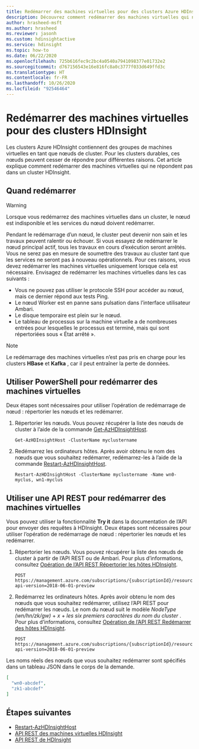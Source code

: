 ```yaml
---
title: Redémarrer des machines virtuelles pour des clusters Azure HDInsight
description: Découvrez comment redémarrer des machines virtuelles qui ne répondent pas pour des clusters Azure HDInsight.
author: hrasheed-msft
ms.author: hrasheed
ms.reviewer: jasonh
ms.custom: hdinsightactive
ms.service: hdinsight
ms.topic: how-to
ms.date: 06/22/2020
ms.openlocfilehash: 725b616fec9c2bc4a0540a7941098377e01732e2
ms.sourcegitcommit: d767156543e16e816fc8a0c3777f033d649ffd3c
ms.translationtype: HT
ms.contentlocale: fr-FR
ms.lasthandoff: 10/26/2020
ms.locfileid: "92546464"
---
```

# <a name="reboot-vms-for-hdinsight-clusters"></a>Redémarrer des machines virtuelles pour des clusters HDInsight

Les clusters Azure HDInsight contiennent des groupes de machines virtuelles en tant que nœuds de cluster. Pour les clusters durables, ces nœuds peuvent cesser de répondre pour différentes raisons. Cet article explique comment redémarrer des machines virtuelles qui ne répondent pas dans un cluster HDInsight.

## <a name="when-to-reboot"></a>Quand redémarrer

> [!WARNING]
> Lorsque vous redémarrez des machines virtuelles dans un cluster, le nœud est indisponible et les services du nœud doivent redémarrer.

Pendant le redémarrage d’un nœud, le cluster peut devenir non sain et les travaux peuvent ralentir ou échouer. Si vous essayez de redémarrer le nœud principal actif, tous les travaux en cours d’exécution seront arrêtés. Vous ne serez pas en mesure de soumettre des travaux au cluster tant que les services ne seront pas à nouveau opérationnels. Pour ces raisons, vous devez redémarrer les machines virtuelles uniquement lorsque cela est nécessaire. Envisagez de redémarrer les machines virtuelles dans les cas suivants :

- Vous ne pouvez pas utiliser le protocole SSH pour accéder au nœud, mais ce dernier répond aux tests Ping.
- Le nœud Worker est en panne sans pulsation dans l’interface utilisateur Ambari.
- Le disque temporaire est plein sur le nœud.
- Le tableau de processus sur la machine virtuelle a de nombreuses entrées pour lesquelles le processus est terminé, mais qui sont répertoriées sous « État arrêté ».

> [!NOTE]
> Le redémarrage des machines virtuelles n’est pas pris en charge pour les clusters **HBase** et **Kafka** , car il peut entraîner la perte de données.

## <a name="use-powershell-to-reboot-vms"></a>Utiliser PowerShell pour redémarrer des machines virtuelles

Deux étapes sont nécessaires pour utiliser l’opération de redémarrage de nœud : répertorier les nœuds et les redémarrer.

1. Répertorier les nœuds. Vous pouvez récupérer la liste des nœuds de cluster à l’aide de la commande [Get-AzHDInsightHost](/powershell/module/az.hdinsight/get-azhdinsighthost).

      ```
      Get-AzHDInsightHost -ClusterName myclustername
      ```

1. Redémarrez les ordinateurs hôtes. Après avoir obtenu le nom des nœuds que vous souhaitez redémarrer, redémarrez-les à l’aide de la commande [Restart-AzHDInsightHost](/powershell/module/az.hdinsight/restart-azhdinsighthost).

      ```
      Restart-AzHDInsightHost -ClusterName myclustername -Name wn0-myclus, wn1-myclus
      ```

## <a name="use-a-rest-api-to-reboot-vms"></a>Utiliser une API REST pour redémarrer des machines virtuelles

Vous pouvez utiliser la fonctionnalité **Try it** dans la documentation de l’API pour envoyer des requêtes à HDInsight. Deux étapes sont nécessaires pour utiliser l’opération de redémarrage de nœud : répertorier les nœuds et les redémarrer.

1. Répertorier les nœuds. Vous pouvez récupérer la liste des nœuds de cluster à partir de l’API REST ou de Ambari. Pour plus d’informations, consultez [Opération de l’API REST Répertorier les hôtes HDInsight](/rest/api/hdinsight/virtualmachines/listhosts).

    ```
    POST https://management.azure.com/subscriptions/{subscriptionId}/resourceGroups/{resourceGroupName}/providers/Microsoft.HDInsight/clusters/{clusterName}/listHosts?api-version=2018-06-01-preview
    ```

1. Redémarrez les ordinateurs hôtes. Après avoir obtenu le nom des nœuds que vous souhaitez redémarrer, utilisez l’API REST pour redémarrer les nœuds. Le nom du nœud suit le modèle *NodeType (wn/hn/zk/gw)*  + *x* + *les six premiers caractères du nom du cluster* . Pour plus d’informations, consultez [Opération de l’API REST Redémarrer des hôtes HDInsight](/rest/api/hdinsight/virtualmachines/restarthosts).

    ```
    POST https://management.azure.com/subscriptions/{subscriptionId}/resourceGroups/{resourceGroupName}/providers/Microsoft.HDInsight/clusters/{clusterName}/restartHosts?api-version=2018-06-01-preview
    ```

Les noms réels des nœuds que vous souhaitez redémarrer sont spécifiés dans un tableau JSON dans le corps de la demande.

```json
[
  "wn0-abcdef",
  "zk1-abcdef"
]
```

## <a name="next-steps"></a>Étapes suivantes

* [Restart-AzHDInsightHost](/powershell/module/az.hdinsight/restart-azhdinsighthost)
* [API REST des machines virtuelles HDInsight](/rest/api/hdinsight/virtualmachines)
* [API REST de HDInsight](/rest/api/hdinsight/)